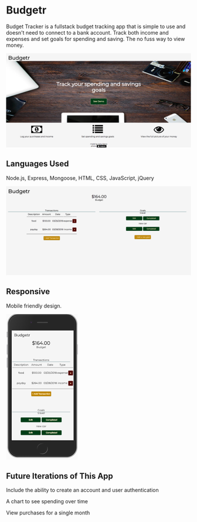 # Budgetr

Budget Tracker is a fullstack budget tracking app that is simple to use and doesn't need to connect to a bank account. Track both income and expenses and set goals for spending and saving. The no fuss way to view money.

![Landing Page](/images/landing-page.png?raw=true "Landing Page")

Languages Used
--------------
Node.js, Express, Mongoose, HTML, CSS, JavaScript, jQuery

![Main Screen](/images/mainscreen.png?raw=true "Main Screen")

Responsive
--------

Mobile friendly design.

![Mobile](/images/mobile.png?raw=true "Mobile")


Future Iterations of This App
-----------------------------

Include the ability to create an account and user authentication

A chart to see spending over time

View purchases for a single month
